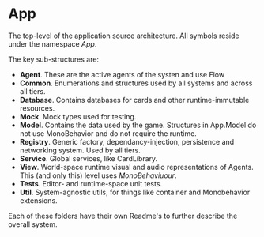 # App

The top-level of the application source architecture. All symbols reside under the namespace *App*.

The key sub-structures are:

* **Agent**. These are the active agents of the systen and use Flow
* **Common**. Enumerations and structures used by all systems and across all tiers.
* **Database**. Contains databases for cards and other runtime-immutable resources.
* **Mock**. Mock types used for testing.
* **Model**. Contains the data used by the game. Structures in App.Model do not use MonoBehavior and do not require the runtime.
* **Registry**. Generic factory, dependancy-injection, persistence and networking system. Used by all tiers.
* **Service**. Global services, like CardLibrary.
* **View**. World-space runtime visual and audio representations of Agents. This (and only this) level uses _MonoBehaviuour_.
* **Tests**. Editor- and runtime-space unit tests.
* **Util**. System-agnostic utils, for things like container and Monobehavior extensions.

Each of these folders have their own Readme's to further describe the overall system.

